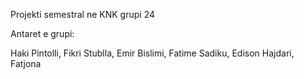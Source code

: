 Projekti semestral ne KNK grupi 24

Antaret e grupi:

Haki Pintolli,
Fikri Stublla,
Emir Bislimi,
Fatime Sadiku,
Edison Hajdari,
Fatjona
